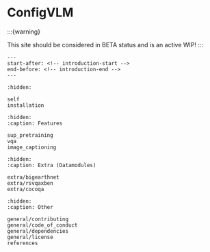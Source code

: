 # ConfigVLM

:::{warning}

This site should be considered in BETA status and is an active WIP!
:::

```{include} ../README.md
---
start-after: <!-- introduction-start -->
end-before: <!-- introduction-end -->
---
```

```{toctree}
:hidden:

self
installation
```

```{toctree}
:hidden:
:caption: Features

sup_pretraining
vqa
image_captioning
```

```{toctree}
:hidden:
:caption: Extra (Datamodules)

extra/bigearthnet
extra/rsvqaxben
extra/cocoqa
```

```{toctree}
:hidden:
:caption: Other

general/contributing
general/code_of_conduct
general/dependencies
general/license
references
```
